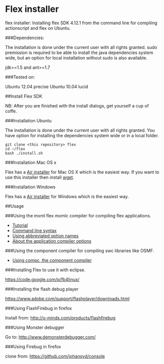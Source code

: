 Flex installer
==============

flex installer: Installing flex SDK 4.12.1 from the command line for compiling actionscript and flex on Ubuntu.

###Dependencies:

The installation is done under the current user with all rights granted. sudo premission is required to be able to install the java dependencies system wide, but an option for local installation without sudo is also available.

jdk>=1.5 and ant>=1.7

###Tested on:

Ubuntu 12.04 precise
Ubuntu 10.04 lucid

##Install Flex SDK
    
NB: After you are finished with the install dialogs, get yourself a cup of coffe.

###Installation Ubuntu

The installation is done under the current user with all rights granted. You have option for installing the dependencies system wide or in a local folder.

    git clone <this repository> flex
    cd ~/flex
    bash ./install.sh

###Installation Mac OS x

Flex has a [Air installer](http://flex.apache.org/installer.html) for Mac OS X which is the easiest way.
If you want to use this installer then install [wget](http://osxdaily.com/2012/05/22/install-wget-mac-os-x/).

###Installation Windows

Flex has a [Air installer](http://flex.apache.org/installer.html) for Windows which is the easiest way. 

##Usage

###Using the mxml flex mxmlc compiler for compiling flex applications.

-   [Tutorial](http://help.adobe.com/en_US/flex/using/WS2db454920e96a9e51e63e3d11c0bf69084-7fcc.html)
-   [Command line syntax](http://help.adobe.com/en_US/flex/using/WS2db454920e96a9e51e63e3d11c0bf69084-7ab6.html)
-   [Using abbreviated option names](http://help.adobe.com/en_US/flex/using/WS2db454920e96a9e51e63e3d11c0bf67670-7ff6.html)
-   [About the application compiler options](http://help.adobe.com/en_US/flex/using/WS2db454920e96a9e51e63e3d11c0bf69084-7a92.html)

###Using the component compiler for compiling swc libraries like OSMF.

-   [Using compc, the component compiler](http://help.adobe.com/en_US/flex/using/WS2db454920e96a9e51e63e3d11c0bf69084-7fd2.html)

###Installing Flex to use it with eclipse.

https://code.google.com/p/fb4linux/

###Installing the flash debug player

https://www.adobe.com/support/flashplayer/downloads.html

###Using FlashFirebug in firefox

Install from: http://o-minds.com/products/flashfirebug

###Using Monster debugger

Go to: http://www.demonsterdebugger.com/

###Using Firebug in firefox

clone from: https://github.com/johansyd/console

